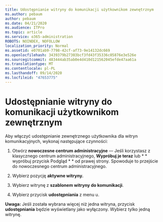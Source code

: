 ```yaml
---
title: Udostępnianie witryny do komunikacji użytkownikom zewnętrznym
ms.author: pebaum
author: pebaum
ms.date: 04/21/2020
ms.audience: ITPro
ms.topic: article
ms.service: o365-administration
ROBOTS: NOINDEX, NOFOLLOW
localization_priority: Normal
ms.assetid: e0701ab9-7798-42cf-af73-9e14132dc669
ms.openlocfilehash: 3439379b27303bcf3fd43f35336c05876e3e526e
ms.sourcegitcommit: 483444ab35ab0e4d410d121562045efde47aa61a
ms.translationtype: MT
ms.contentlocale: pl-PL
ms.lasthandoff: 09/14/2020
ms.locfileid: "47653775"
---
```

# <a name="share-a-communication-site-with-external-users"></a>Udostępnianie witryny do komunikacji użytkownikom zewnętrznym

Aby włączyć udostępnianie zewnętrznego użytkownika dla witryn komunikacyjnych, wykonaj następujące czynności: 
  
1. Otwórz **nowoczesne centrum administracyjne** — Jeśli korzystasz z klasycznego centrum administracyjnego, **Wypróbuj je teraz** lub * * wypróbuj przycisk Podgląd * * od prawej strony. Spowoduje to przejście do nowoczesnego centrum administracyjnego. 
  
2. Wybierz pozycję **aktywne witryny.**
  
3. Wybierz witrynę z **szablonem witryny do komunikacji**. 
  
4. Wybierz przycisk **udostępniania** z menu u. 
  
 **Uwaga:** Jeśli została wybrana więcej niż jedna witryna, przycisk **udostępniania** będzie wyświetlany jako wyłączony. Wybierz tylko jedną witrynę. 
  

